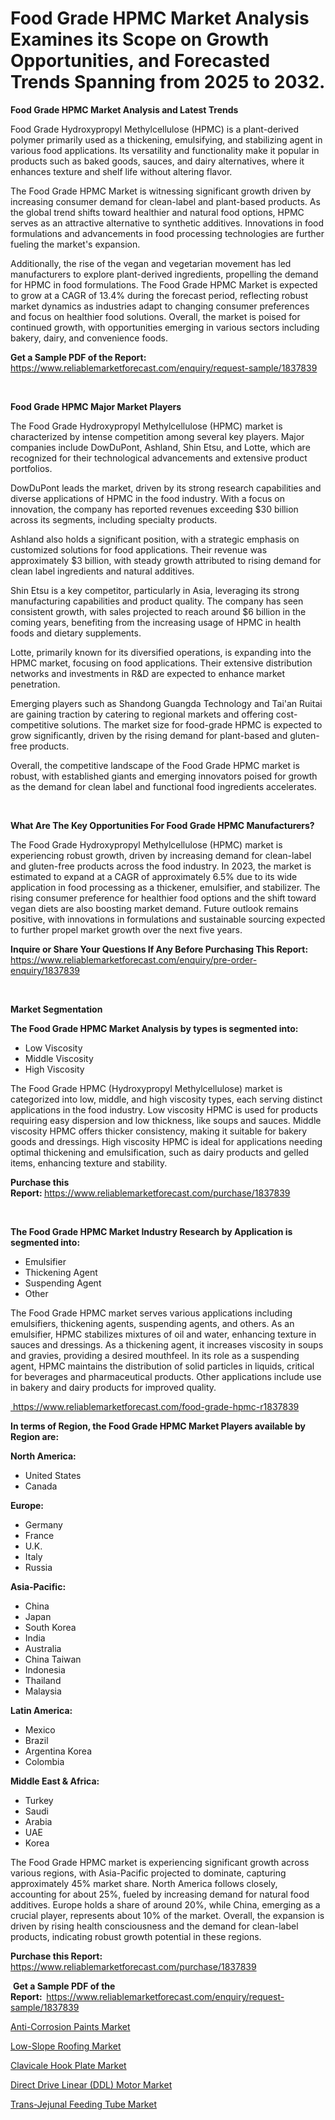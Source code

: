 <p><h1>Food Grade HPMC Market Analysis Examines its Scope on Growth Opportunities, and Forecasted Trends Spanning from 2025 to 2032.</h1></p><p><strong>Food Grade HPMC Market Analysis and Latest Trends</strong></p>
<p><p>Food Grade Hydroxypropyl Methylcellulose (HPMC) is a plant-derived polymer primarily used as a thickening, emulsifying, and stabilizing agent in various food applications. Its versatility and functionality make it popular in products such as baked goods, sauces, and dairy alternatives, where it enhances texture and shelf life without altering flavor. </p><p>The Food Grade HPMC Market is witnessing significant growth driven by increasing consumer demand for clean-label and plant-based products. As the global trend shifts toward healthier and natural food options, HPMC serves as an attractive alternative to synthetic additives. Innovations in food formulations and advancements in food processing technologies are further fueling the market's expansion. </p><p>Additionally, the rise of the vegan and vegetarian movement has led manufacturers to explore plant-derived ingredients, propelling the demand for HPMC in food formulations. The Food Grade HPMC Market is expected to grow at a CAGR of 13.4% during the forecast period, reflecting robust market dynamics as industries adapt to changing consumer preferences and focus on healthier food solutions. Overall, the market is poised for continued growth, with opportunities emerging in various sectors including bakery, dairy, and convenience foods.</p></p>
<p><strong>Get a Sample PDF of the Report:&nbsp;</strong> <a href="https://www.reliablemarketforecast.com/enquiry/request-sample/1837839?utm_campaign=1899&utm_medium=2&utm_source=Github&utm_content=ia&utm_term=03022025&utm_id=food-grade-hpmc">https://www.reliablemarketforecast.com/enquiry/request-sample/1837839</a></p>
<p>&nbsp;</p>
<p><strong>Food Grade HPMC Major Market Players</strong></p>
<p><p>The Food Grade Hydroxypropyl Methylcellulose (HPMC) market is characterized by intense competition among several key players. Major companies include DowDuPont, Ashland, Shin Etsu, and Lotte, which are recognized for their technological advancements and extensive product portfolios. </p><p>DowDuPont leads the market, driven by its strong research capabilities and diverse applications of HPMC in the food industry. With a focus on innovation, the company has reported revenues exceeding $30 billion across its segments, including specialty products.</p><p>Ashland also holds a significant position, with a strategic emphasis on customized solutions for food applications. Their revenue was approximately $3 billion, with steady growth attributed to rising demand for clean label ingredients and natural additives.</p><p>Shin Etsu is a key competitor, particularly in Asia, leveraging its strong manufacturing capabilities and product quality. The company has seen consistent growth, with sales projected to reach around $6 billion in the coming years, benefiting from the increasing usage of HPMC in health foods and dietary supplements.</p><p>Lotte, primarily known for its diversified operations, is expanding into the HPMC market, focusing on food applications. Their extensive distribution networks and investments in R&D are expected to enhance market penetration.</p><p>Emerging players such as Shandong Guangda Technology and Tai'an Ruitai are gaining traction by catering to regional markets and offering cost-competitive solutions. The market size for food-grade HPMC is expected to grow significantly, driven by the rising demand for plant-based and gluten-free products.</p><p>Overall, the competitive landscape of the Food Grade HPMC market is robust, with established giants and emerging innovators poised for growth as the demand for clean label and functional food ingredients accelerates.</p></p>
<p>&nbsp;</p>
<p><strong>What Are The Key Opportunities For Food Grade HPMC Manufacturers?</strong></p>
<p><p>The Food Grade Hydroxypropyl Methylcellulose (HPMC) market is experiencing robust growth, driven by increasing demand for clean-label and gluten-free products across the food industry. In 2023, the market is estimated to expand at a CAGR of approximately 6.5% due to its wide application in food processing as a thickener, emulsifier, and stabilizer. The rising consumer preference for healthier food options and the shift toward vegan diets are also boosting market demand. Future outlook remains positive, with innovations in formulations and sustainable sourcing expected to further propel market growth over the next five years.</p></p>
<p><strong>Inquire or Share Your Questions If Any Before Purchasing This Report:</strong> <a href="https://www.reliablemarketforecast.com/enquiry/pre-order-enquiry/1837839?utm_campaign=1899&utm_medium=2&utm_source=Github&utm_content=ia&utm_term=03022025&utm_id=food-grade-hpmc">https://www.reliablemarketforecast.com/enquiry/pre-order-enquiry/1837839</a></p>
<p>&nbsp;</p>
<p><strong>Market Segmentation</strong></p>
<p><strong>The Food Grade HPMC Market Analysis by types is segmented into:</strong></p>
<p><ul><li>Low Viscosity</li><li>Middle Viscosity</li><li>High Viscosity</li></ul></p>
<p><p>The Food Grade HPMC (Hydroxypropyl Methylcellulose) market is categorized into low, middle, and high viscosity types, each serving distinct applications in the food industry. Low viscosity HPMC is used for products requiring easy dispersion and low thickness, like soups and sauces. Middle viscosity HPMC offers thicker consistency, making it suitable for bakery goods and dressings. High viscosity HPMC is ideal for applications needing optimal thickening and emulsification, such as dairy products and gelled items, enhancing texture and stability.</p></p>
<p><strong>Purchase this Report:&nbsp;</strong><a href="https://www.reliablemarketforecast.com/purchase/1837839?utm_campaign=1899&utm_medium=2&utm_source=Github&utm_content=ia&utm_term=03022025&utm_id=food-grade-hpmc">https://www.reliablemarketforecast.com/purchase/1837839</a></p>
<p>&nbsp;</p>
<p><strong>The Food Grade HPMC Market Industry Research by Application is segmented into:</strong></p>
<p><ul><li>Emulsifier</li><li>Thickening Agent</li><li>Suspending Agent</li><li>Other</li></ul></p>
<p><p>The Food Grade HPMC market serves various applications including emulsifiers, thickening agents, suspending agents, and others. As an emulsifier, HPMC stabilizes mixtures of oil and water, enhancing texture in sauces and dressings. As a thickening agent, it increases viscosity in soups and gravies, providing a desired mouthfeel. In its role as a suspending agent, HPMC maintains the distribution of solid particles in liquids, critical for beverages and pharmaceutical products. Other applications include use in bakery and dairy products for improved quality.</p></p>
<p><a href="https://www.reliablemarketforecast.com/food-grade-hpmc-r1837839?utm_campaign=1899&utm_medium=2&utm_source=Github&utm_content=ia&utm_term=03022025&utm_id=food-grade-hpmc">&nbsp;https://www.reliablemarketforecast.com/food-grade-hpmc-r1837839</a></p>
<p><strong>In terms of Region, the Food Grade HPMC Market Players available by Region are:</strong></p>
<p>
    <p> <strong> North America: </strong>
        <ul>
            <li>United States</li>
            <li>Canada</li>
        </ul>
        </p> 
    <p> <strong> Europe: </strong>
        <ul>
            <li>Germany</li>
            <li>France</li>
            <li>U.K.</li>
            <li>Italy</li>
            <li>Russia</li>
        </ul>
        </p> 
    <p> <strong> Asia-Pacific: </strong>
        <ul>
            <li>China</li>
            <li>Japan</li>
            <li>South Korea</li>
            <li>India</li>
            <li>Australia</li>
            <li>China Taiwan</li>
            <li>Indonesia</li>
            <li>Thailand</li>
            <li>Malaysia</li>
        </ul>
        </p> 
    <p> <strong> Latin America: </strong>
        <ul>
            <li>Mexico</li>
            <li>Brazil</li>
            <li>Argentina Korea</li>
            <li>Colombia</li>
        </ul>
        </p> 
    <p> <strong> Middle East & Africa: </strong>
        <ul>
            <li>Turkey</li>
            <li>Saudi</li>
            <li>Arabia</li>
            <li>UAE</li>
            <li>Korea</li>
        </ul>
    </p>
    </p>
<p><p>The Food Grade HPMC market is experiencing significant growth across various regions, with Asia-Pacific projected to dominate, capturing approximately 45% market share. North America follows closely, accounting for about 25%, fueled by increasing demand for natural food additives. Europe holds a share of around 20%, while China, emerging as a crucial player, represents about 10% of the market. Overall, the expansion is driven by rising health consciousness and the demand for clean-label products, indicating robust growth potential in these regions.</p></p>
<p><strong>Purchase this Report: </strong><a href="https://www.reliablemarketforecast.com/purchase/1837839?utm_campaign=1899&utm_medium=2&utm_source=Github&utm_content=ia&utm_term=03022025&utm_id=food-grade-hpmc">https://www.reliablemarketforecast.com/purchase/1837839</a></p>
<p>&nbsp;<strong>Get a Sample PDF of the Report:&nbsp;&nbsp;</strong><a href="https://www.reliablemarketforecast.com/enquiry/request-sample/1837839?utm_campaign=1899&utm_medium=2&utm_source=Github&utm_content=ia&utm_term=03022025&utm_id=food-grade-hpmc">https://www.reliablemarketforecast.com/enquiry/request-sample/1837839</a></p>
<p><strong></strong></p>
<p><p><a href="https://github.com/briandahm87/Market-Research-Report-List-1/blob/main/anti-corrosion-paints-market.md?utm_campaign=1899&utm_medium=2&utm_source=Github&utm_content=ia&utm_term=03022025&utm_id=food-grade-hpmc">Anti-Corrosion Paints Market</a></p><p><a href="https://github.com/popupioo/Market-Research-Report-List-1/blob/main/low-slope-roofing-market.md?utm_campaign=1899&utm_medium=2&utm_source=Github&utm_content=ia&utm_term=03022025&utm_id=food-grade-hpmc">Low-Slope Roofing Market</a></p><p><a href="https://www.linkedin.com/pulse/clavicale-hook-plate-market-analysis-2025-2032-projected-141-tc8gf?utm_campaign=1899&utm_medium=2&utm_source=Github&utm_content=ia&utm_term=03022025&utm_id=food-grade-hpmc">Clavicale Hook Plate Market</a></p><p><a href="https://www.linkedin.com/pulse/direct-drive-linear-ddl-motor-market-report-demographics-target-qjfsf?utm_campaign=1899&utm_medium=2&utm_source=Github&utm_content=ia&utm_term=03022025&utm_id=food-grade-hpmc">Direct Drive Linear (DDL) Motor Market</a></p><p><a href="https://www.linkedin.com/pulse/trans-jejunal-feeding-tube-market-analysis-report-key-growth-j4hjf?utm_campaign=1899&utm_medium=2&utm_source=Github&utm_content=ia&utm_term=03022025&utm_id=food-grade-hpmc">Trans-Jejunal Feeding Tube Market</a></p></p>